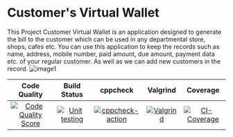 # Customer's Virtual Wallet 

This Project Customer Virtual Wallet is an application designed to generate the bill to the customer which can be used in any departmental store, shops, cafes etc. You can use this application to keep the records such as name, address, mobile number, paid amount, due amount, payment data etc. of your regular customer. As well as we can add new customers in the record.
![image1](https://user-images.githubusercontent.com/49841421/124639696-17cc3e80-deaa-11eb-80c3-316a04bddb62.jpeg)


|Code Quality|Build Status|cppcheck|Valgrind|Coverage|
|:--:|:--:|:--:|:--:|:--:|
[![Code Quality Score](https://www.code-inspector.com/project/24711/status/svg)](https://frontend.code-inspector.com/public/project/24711/Mini-project/dashboard)|[![Unit testing](https://github.com/Aranshu/Project/actions/workflows/unit-test.yml/badge.svg)](https://github.com/Aranshu/Project/actions/workflows/unit-test.yml)|[![cppcheck-action](https://github.com/vamsi1999/Mini-project/blob/main/.github/workflows/gitinspector.yml/badge.svg)](https://github.com/vamsi1999/Mini-project/blob/main/.github/workflows/gitinspector.yml)|[![Valgrind](https://github.com/Aranshu/Project/actions/workflows/Valgrind.yml/badge.svg)](https://github.com/Aranshu/Project/actions/workflows/Valgrind.yml)|[![CI-Coverage](https://github.com/Aranshu/Project/actions/workflows/gcov.yml/badge.svg)](https://github.com/Aranshu/Project/actions/workflows/gcov.yml)|
 
